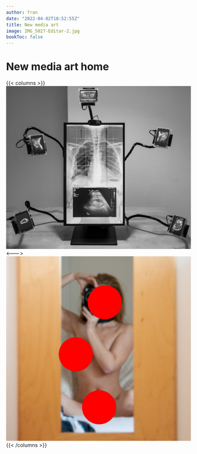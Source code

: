 ```yaml
---
author: fran
date: "2022-04-02T18:52:55Z"
title: New media art
image: IMG_5027-Editar-2.jpg
bookToc: false
---
```

# New media art home
{{< columns >}}
[![#Selfie_v2](XT238744.jpg)](/blog/2021/10/26/selfie_v2/)  
<--->
[![Shared Folver](IMG_5027-Editar-2.jpg)](/blog/2021/05/21/shared-folder-red-box-v21/)
{{< /columns >}}
